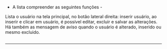 <html>
<meta charset= "utf-8none;">
	


- A lista compreender as seguintes funções -<p>


<p>Lista o usuário na tela principal, no botão lateral direita: inserir usuário, ao inserir e clicar em usuário, é possível editar, excluir e salvar as alterações. Há também as mensagem de aviso quando o usuário é alterado, inserido ou mesmo excluido.<h2>	<hr>



		


</html>
